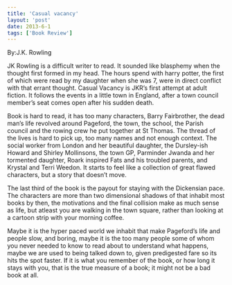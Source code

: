 ```yaml
---
title: 'Casual vacancy'
layout: 'post'
date: 2013-6-1
tags: ['Book Review']
---
```


By:J.K. Rowling

<p>
JK Rowling is a difficult writer to read. It sounded like blasphemy when the thought first formed in my head. The hours spend with harry potter, the first of which were read by my daughter when she was 7, were in direct conflict with that errant thought.  Casual Vacancy is JKR’s first  attempt at adult fiction.  It follows the events in a little town in England, after a town council member’s seat comes open after his sudden death.
<!--more-->
<p>
Book is hard to read, it has too many characters, Barry  Fairbrother, the dead man’s life revolved around  Pageford, the town, the school,  the Parish council and the rowing crew he put together at St Thomas. The thread of the lives is hard to pick up, too many names and not enough context. The social worker from London and her beautiful daughter, the Dursley-ish  Howard  and Shirley Mollinsons, the town GP, Parminder Jwanda and her tormented daughter, Roark inspired Fats and his troubled parents, and Krystal and Terri Weedon. It starts to feel like a collection of great flawed characters, but a story that doesn’t move. 
<p>
The last third of the book is the payout for staying with the Dickensian pace. The characters are more than two dimensional shadows of that inhabit most books  by then, the motivations and the final collision make as much sense as life, but atleast you are walking in the town square, rather than looking at a cartoon strip with your morning coffee.
<p>
Maybe it is the hyper paced world we inhabit that make Pageford’s life and people slow,  and boring, maybe  it is the too many people some of whom you never needed to know to read about  to understand what happens, maybe we are used to being talked down to, given predigested fare so its hits the spot faster.  If it is what you remember of the book, or how long it stays with you, that is the true measure of a book; it might not be a bad book at all.

